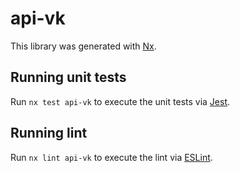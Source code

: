 # api-vk

This library was generated with [Nx](https://nx.dev).

## Running unit tests

Run `nx test api-vk` to execute the unit tests via [Jest](https://jestjs.io).

## Running lint

Run `nx lint api-vk` to execute the lint via [ESLint](https://eslint.org/).
